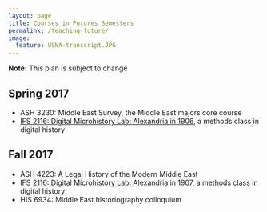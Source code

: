 ```yaml
---
layout: page
title: Courses in Futures Semesters
permalink: /teaching-future/
image:
  feature: USNA-transcript.JPG
---
```


**Note:** This plan is subject to change

## Spring 2017

* ASH 3230: Middle East Survey, the Middle East majors core course
* [IFS 2116: Digital Microhistory Lab: Alexandria in 1906](https://dig-eg-gaz.github.io), a methods class in digital history

## Fall 2017

* ASH 4223: A Legal History of the Modern Middle East
* [IFS 2116: Digital Microhistory Lab: Alexandria in 1907](https://dig-eg-gaz.github.io), a methods class in digital history
* HIS 6934: Middle East historiography colloquium
